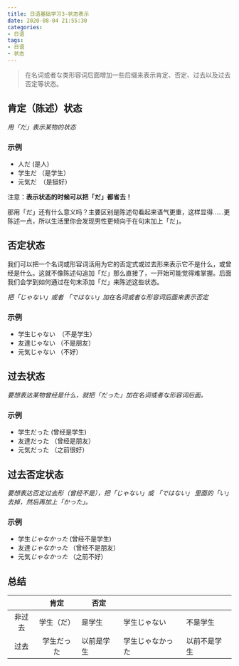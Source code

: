```yaml
---
title: 日语基础学习3-状态表示
date: 2020-08-04 21:55:30
categories: 
- 日语
tags:
- 日语
- 状态
---
```


> 在名词或者な类形容词后面增加一些后缀来表示肯定、否定、过去以及过去否定等状态。



##  肯定（陈述）状态

*用「だ」表示某物的状态*

### 示例

- 人だ (是人)
- 学生だ （是学生）
- 元気だ　（是挺好）

注意：**表示状态的时候可以把「だ」都省去！**

那用「だ」还有什么意义吗？主要区别是陈述句看起来语气更重，这样显得……更陈述一点，所以生活里你会发现男性更倾向于在句末加上「だ」。
  
## 否定状态

我们可以把一个名词或形容词活用为它的否定式或过去形来表示它不是什么，或曾经是什么。这就不像陈述句追加「だ」那么直接了，一开始可能觉得难掌握。后面我们会学到如何通过在句末添加「だ」来陈述这些状态。

*把「じゃない」或者 「ではない」加在名词或者な形容词后面来表示否定*

### 示例

- 学生じゃない　（不是学生）
- 友達じゃない    （不是朋友）
- 元気じゃない    （不好）


## 过去状态

*要想表达某物曾经是什么，就把「だった」加在名词或者な形容词后面。*

### 示例

- 学生だった  (曾经是学生)
- 友達だった （曾经是朋友）
- 元気だった  （之前很好）


## 过去否定状态

*要想表达否定过去形（曾经不是），把「じゃない」或 「ではない」 里面的「い」去掉，然后再加上「かった」。*

### 示例

- 学生*じゃなかった*  (曾经不是学生)
- 友達*じゃなかった* （曾经不是朋友）
- 元気*じゃなかった*  （之前不好）


## 总结

|        |    肯定    | 否定       |                  |              |
| :----: | :--------: | ---------- | ---------------- | ------------ |
| 非过去 | 学生（だ） | 是学生     | 学生じゃない     | 不是学生     |
|  过去  | 学生だった | 以前是学生 | 学生じゃなかった | 以前不是学生 |











